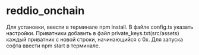 # reddio_onchain
Для установки, ввести в терминале npm install.
В файле config.ts указать настройки.
Приватники добавить в файл private_keys.txt(src/assets) каждый приватник с новой строки, начинающийся с 0x.
Для запуска софта ввести npm start в терминале.

